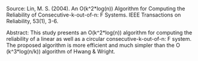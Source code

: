 Source: Lin, M. S. (2004). An O(k^2\*log(n)) Algorithm for Computing the Reliability of Consecutive-k-out-of-n: F Systems. IEEE Transactions on Reliability, 53(1), 3-6.

Abstract: This study presents an O(k^2\*log(n)) algorithm for computing the reliability of a linear as well as a circular consecutive-k-out-of-n: F system. The proposed algorithm is more efficient and much simpler than the O (k^3\*log(n/k)) algorithm of Hwang & Wright.
